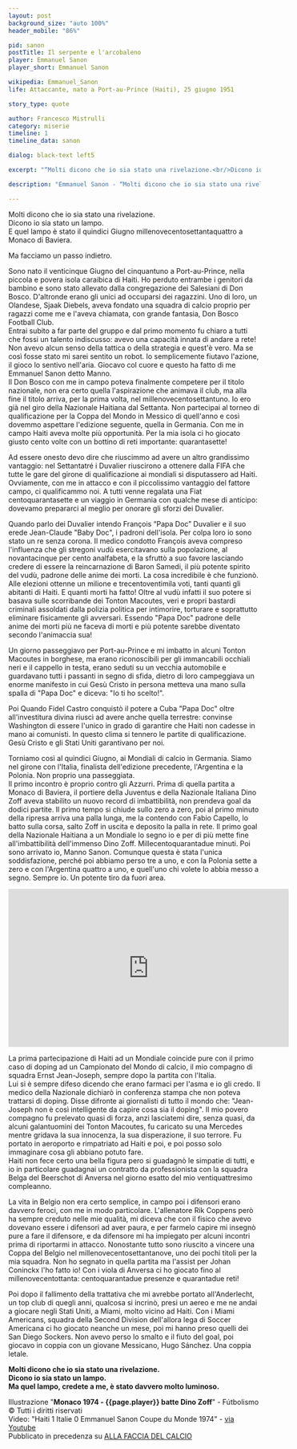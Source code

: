 ```yaml
---
layout: post
background_size: "auto 100%"
header_mobile: "86%"

pid: sanon
postTitle: Il serpente e l'arcobaleno
player: Emmanuel Sanon
player_short: Emmanuel Sanon

wikipedia: Emmanuel_Sanon
life: Attaccante, nato a Port-au-Prince (Haiti), 25 giugno 1951

story_type: quote

author: Francesco Mistrulli
category: miserie
timeline: 1
timeline_data: sanon

dialog: black-text left5

excerpt: "“Molti dicono che io sia stato una rivelazione.<br/>Dicono io sia stato un lampo<br/>E quel lampo è stato il quindici Giugno 1974 a Monaco di Baviera.”"

description: "Emmanuel Sanon - “Molti dicono che io sia stato una rivelazione. Dicono io sia stato un lampo. E quel lampo è stato il quindici Giugno 1974 a Monaco di Baviera.”"

---
```

Molti dicono che io sia stato una rivelazione.  
Dicono io sia stato un lampo.  
E quel lampo è stato il quindici Giugno millenovecentosettantaquattro a Monaco di Baviera.  

Ma facciamo un passo indietro.

Sono nato il venticinque Giugno del cinquantuno a Port-au-Prince, nella piccola e povera isola caraibica di Haiti. Ho perduto entrambe i genitori da bambino e sono stato allevato dalla congregazione dei Salesiani di Don Bosco. D'altronde erano gli unici ad occuparsi dei ragazzini. Uno di loro, un Olandese, Sjaak Diebels, aveva fondato una squadra di calcio proprio per ragazzi come me e l'aveva chiamata, con grande fantasia, Don Bosco Football Club.  
Entrai subito a far parte del gruppo e dal primo momento fu chiaro a tutti che fossi un talento indiscusso: avevo una capacità innata di andare a rete! Non avevo alcun senso della tattica o della strategia e quest'è vero. Ma se così fosse stato mi sarei sentito un robot. Io semplicemente fiutavo l'azione, il gioco lo sentivo nell'aria. Giocavo col cuore e questo ha fatto di me Emmanuel Sanon detto Manno.  
Il Don Bosco con me in campo poteva finalmente competere per il titolo nazionale, non era certo quella l'aspirazione che animava il club, ma alla fine il titolo arriva, per la prima volta, nel millenovecentosettantuno. Io ero già nel giro della Nazionale Haitiana dal Settanta. Non partecipai al torneo di qualificazione per la Coppa del Mondo in Messico di quell'anno e così dovemmo aspettare l'edizione seguente, quella in Germania. Con me in campo Haiti aveva molte più opportunità. Per la mia isola ci ho giocato giusto cento volte con un bottino di reti importante: quarantasette!

Ad essere onesto devo dire che riuscimmo ad avere un altro grandissimo vantaggio: nel Settantatré i Duvalier riuscirono a ottenere dalla FIFA che tutte le gare del girone di qualificazione ai mondiali si disputassero ad Haiti. Ovviamente, con me in attacco e con il piccolissimo vantaggio del fattore campo, ci qualificammo noi. A tutti venne regalata una Fiat centoquarantasette e un viaggio in Germania con qualche mese di anticipo: dovevamo prepararci al meglio per onorare gli sforzi dei Duvalier.   

Quando parlo dei Duvalier intendo François “Papa Doc” Duvalier e il suo erede Jean-Claude "Baby Doc", i padroni dell'isola. Per colpa loro io sono stato un re senza corona. Il medico condotto François aveva compreso l'influenza che gli stregoni vudù esercitavano sulla popolazione, al novantacinque per cento analfabeta, e la sfruttò a suo favore lasciando credere di essere la reincarnazione di Baron Samedi, il più potente spirito del vudù, padrone delle anime dei morti. La cosa incredibile è che funzionò. Alle elezioni ottenne un milione e trecentoventimila voti, tanti quanti gli abitanti di Haiti. E quanti morti ha fatto! Oltre al vudù infatti il suo potere si basava sulle scorribande dei Tonton Macoutes, veri e propri bastardi criminali assoldati dalla polizia politica per intimorire, torturare e soprattutto eliminare fisicamente gli avversari. Essendo "Papa Doc" padrone delle anime dei morti più ne faceva di morti e più potente sarebbe diventato secondo l'animaccia sua!  

Un giorno passeggiavo per Port-au-Prince e mi imbatto in alcuni Tonton Macoutes in borghese, ma erano riconoscibili per gli immancabili occhiali neri e il cappello in testa, erano seduti su un vecchia automobile e guardavano tutti i passanti in segno di sfida, dietro di loro campeggiava un enorme manifesto in cui Gesù Cristo in persona metteva una mano sulla spalla di "Papa Doc" e diceva: "Io ti ho scelto!".

Poi Quando Fidel Castro conquistò il potere a Cuba "Papa Doc" oltre all'investitura divina riuscì ad avere anche quella terrestre: convinse Washington di essere l'unico in grado di garantire che Haiti non cadesse in mano ai comunisti.
In questo clima si tennero le partite di qualificazione.   
Gesù Cristo e gli Stati Uniti garantivano per noi.

Torniamo così al quindici Giugno, ai Mondiali di calcio in Germania. Siamo nel girone con l'Italia, finalista dell'edizione precedente, l'Argentina e la Polonia. Non proprio una passeggiata.  
Il primo incontro è proprio contro gli Azzurri. Prima di quella partita a Monaco di Baviera, il portiere della Juventus e della Nazionale Italiana Dino Zoff aveva stabilito un nuovo record di imbattibilità, non prendeva goal da dodici partite. Il primo tempo si chiude sullo zero a zero, poi al primo minuto della ripresa arriva una palla lunga, me la contendo con Fabio Capello, lo batto sulla corsa, salto Zoff in uscita e deposito la palla in rete. Il primo goal della Nazionale Haitiana a un Mondiale lo segno io e per di più mette fine all'imbattibilità dell'immenso Dino Zoff.   Millecentoquarantadue minuti. Poi sono arrivato io, Manno Sanon. Comunque questa è stata l'unica soddisfazione, perché poi abbiamo perso tre a uno, e con la Polonia sette a zero e con l'Argentina quattro a uno, e quell'uno chi volete lo abbia messo a segno. Sempre io. Un potente tiro da fuori area.

<div class="text-center">
  <div class="videoWrapper">
    <iframe width="560" height="315" src="https://www.youtube-nocookie.com/embed/i5OLw0GiaeE" frameborder="0" allow="accelerometer; autoplay; encrypted-media; gyroscope; picture-in-picture" allowfullscreen></iframe>
  </div>
</div>

La prima partecipazione di Haiti ad un Mondiale coincide pure con il primo caso di doping ad un Campionato del Mondo di calcio, il mio compagno di squadra Ernst Jean-Joseph, sempre dopo la partita con l'Italia.   
Lui si è sempre difeso dicendo che erano farmaci per l'asma e io gli credo. Il medico della Nazionale dichiarò in conferenza stampa che non poteva trattarsi di doping. Disse difronte ai giornalisti di tutto il mondo che: "Jean-Joseph non è così intelligente da capire cosa sia il doping". Il mio povero compagno fu prelevato quasi di forza, anzi lasciatemi dire, senza quasi, da alcuni galantuomini dei Tonton Macoutes, fu caricato su una Mercedes mentre gridava la sua innocenza, la sua disperazione, il suo terrore. Fu portato in aeroporto e rimpatriato ad Haiti e poi, e poi posso solo immaginare cosa gli abbiano potuto fare.  
Haiti non fece certo una bella figura pero si guadagnò le simpatie di tutti, e io in particolare guadagnai un contratto da professionista con la squadra Belga del Beerschot di Anversa nel giorno esatto del mio ventiquattresimo compleanno.

La vita in Belgio non era certo semplice, in campo poi i difensori erano davvero feroci, con me in modo particolare. L'allenatore Rik Coppens però ha sempre creduto nelle mie qualità, mi diceva che con il fisico che avevo dovevano essere i difensori ad aver paura, e per farmelo capire mi insegnò pure a fare il difensore, e da difensore mi ha impiegato per alcuni incontri prima di riportarmi in attacco. Nonostante tutto sono riuscito a vincere una Coppa del Belgio nel millenovecentosettantanove, uno dei pochi titoli per la mia squadra. Non ho segnato in quella partita ma l'assist per Johan Coninckx l'ho fatto io! Con i viola di Anversa ci ho giocato fino al millenovecentottanta: centoquarantadue presenze e quarantadue reti!   

Poi dopo il fallimento della trattativa che mi avrebbe portato all'Anderlecht, un top club di quegli anni, qualcosa si incrinò, presi un aereo e me ne andai a giocare negli Stati Uniti, a Miami, molto vicino ad Haiti. Con i Miami Americans, squadra della Second Division dell'allora lega di Soccer Americana ci ho giocato neanche un mese, poi mi hanno preso quelli dei San Diego Sockers. Non avevo perso lo smalto e il fiuto del goal, poi giocavo in coppia con un giovane Messicano, Hugo Sánchez. Una coppia letale.  

**Molti dicono che io sia stato una rivelazione.  
Dicono io sia stato un lampo.  
Ma quel lampo, credete a me, è stato davvero molto luminoso.**

<div class="post-disclaimer">
Illustrazione "<b>Monaco 1974 - {{page.player}} batte Dino Zoff</b>" - Fútbolismo &copy; Tutti i diritti riservati
</div>

<div class="post-disclaimer">
    Video: "Haiti 1 Italie 0 Emmanuel Sanon Coupe du Monde 1974" -
<a href="https://www.youtube.com/watch?v=i5OLw0GiaeE" target="_blank">via Youtube</a>
</div>

<div class="post-disclaimer">
Pubblicato in precedenza su <a href="http://allafacciadelcalcio.blogspot.com/2018/02/il-serpente-e-larcobaleno.html" target="_blank">ALLA FACCIA DEL CALCIO</a>
</div>



<script>

    var sanon=[
                    {
                        type:"birth",
                        category:"event",
                        timestamps:[new Date(1951,6-1,25)],
                        text:{
                            body:"Il 25 giugno 1951 a Port-au-Prince, Haiti, nasce Emmanuel Sanon",
                            link:null
                        }
                    },
                    {
                        type:"birth",
                        category:"event",
                        timestamps:[new Date(2008,2-1,21)],
                        text:{
                            body:"Scompare all'et&agrave; di 57 anni, il 21 Febbraio 2008, a Orlando, USA",
                            link:null
                        }
                    },
                    {
                        type:"club",
                        category:"range",
                        timestamps:[1971,1974],
                        team:"Don Bosco FC",
                        text:{
                            body:"Inizia la sua carriera nel Don Bosco Football Club de Pétion-Ville.",
                            link:null
                        }
                    },
                    {
                        type:"club",
                        category:"range",
                        timestamps:[1974,1980],
                        team:"K. Beerschot VAV",
                        text:{
                            body:"Dopo i Mondiali 1974 viene acquistato dalla società belga del K. Beerschot VAV, in cui rimane fino al 1980 vincendo nel 1979 la coppa del Belgio.",
                            link:null
                        }
                    },
                    {
                        type:"club",
                        category:"range",
                        timestamps:[1980,1986],
                        team:"San Diego Sockers",
                        text:{
                            body:"Nel 1980 si traferisce in California per giocare nei San Diego Sockers, dove in 6 anni gioca 31 partite segnando 6 reti.",
                            link:null
                        }
                    },
                    {
                        type:"national",
                        timestamps:[1970,1981],
                        team:"Haiti",
                        apps:100,
                        goals:47
                    },
                    {
                        type:"cup",
                        category:"event",
                        timestamps:[new Date(1979,6-1,10),new Date(1979,6-1,11)],
                        team:"Beerschot",
                        cup:"Coppa del Belgio",
                        text:{
                            body:"Nel 1979 vince la Coppa del Belgio con il K. Beerschot VAV"
                        }
                    },
                    {
                        type:"cup",
                        category:"event",
                        timestamps:[new Date(1972,7-1,10),new Date(1972,8-1,11)],
                        team:"Haiti",
                        cup:"CONCACAF",
                        text:{
                            body:"Nel 1973 vince la CONCACAF con la nazionale di Haiti"
                        }
                    },
                    {
                        type:"worldcup",
                        category:"event",
                        timestamps:[new Date(1973,7-1,1),new Date(1973,8-1,1)],
                        team:"Monaco 1974",
                        text:{
                            body:"Ai Campionati del Mondo del 1974, in cui Haiti rappresenta per la prima volta le Antille, realizza 2 reti, le sole della sua Nazionale, all'Italia e all'Argentina. Il suo gol all'Italia interrompe il record di imbattibilità in Nazionale di Dino Zoff."
                        }
                    },
                ];
</script>
